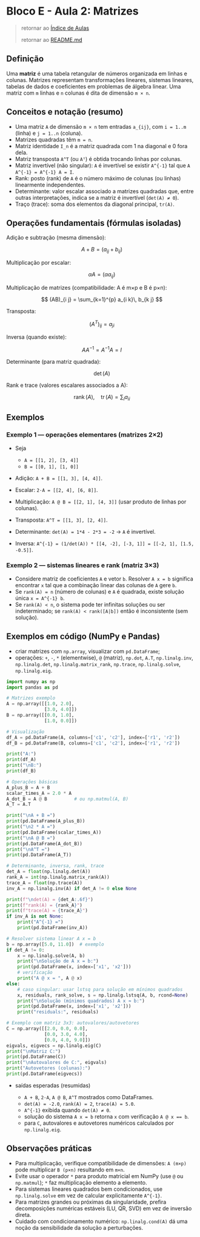 # Bloco E - Aula 2: Matrizes

> retornar ao [Índice de Aulas](n2_index-aulas.md#bloco-e---algebra-linear)
>
> retornar ao [README.md](../../../../README.md)

## Definição

Uma **matriz** é uma tabela retangular de números organizada em linhas e colunas. Matrizes representam transformações lineares, sistemas lineares, tabelas de dados e coeficientes em problemas de álgebra linear. Uma matriz com `m` linhas e `n` colunas é dita de dimensão `m × n`.

## Conceitos e notação (resumo)

* Uma matriz `A` de dimensão `m × n` tem entradas `a_{ij}`, com `i = 1..m` (linha) e `j = 1..n` (coluna).
* Matrizes quadradas têm `m = n`.
* Matriz identidade `I_n` é a matriz quadrada com 1 na diagonal e 0 fora dela.
* Matriz transposta `A^T` (ou `Aᵀ`) é obtida trocando linhas por colunas.
* Matriz invertível (não singular): `A` é invertível se existir `A^{-1}` tal que `A A^{-1} = A^{-1} A = I`.
* Rank: posto (rank) de `A` é o número máximo de colunas (ou linhas) linearmente independentes.
* Determinante: valor escalar associado a matrizes quadradas que, entre outras interpretações, indica se a matriz é invertível (`det(A) ≠ 0`).
* Traço (trace): soma dos elementos da diagonal principal, `tr(A)`.

## Operações fundamentais (fórmulas isoladas)

Adição e subtração (mesma dimensão):

$$
A + B = (a_{ij} + b_{ij})
$$

Multiplicação por escalar:

$$
\alpha A = (\alpha a_{ij})
$$

Multiplicação de matrizes (compatibilidade: A é m×p e B é p×n):

$$
(AB)_{i j} = \sum_{k=1}^{p} a_{i k}\, b_{k j}
$$

Transposta:

$$
(A^{T})_{i j} = a_{j i}
$$

Inversa (quando existe):

$$
A A^{-1} = A^{-1} A = I
$$

Determinante (para matriz quadrada):

$$
\det(A)
$$

Rank e trace (valores escalares associados a A):

$$
\operatorname{rank}(A),\quad \operatorname{tr}(A) = \sum_{i} a_{ii}
$$

## Exemplos

### Exemplo 1 — operações elementares (matrizes 2×2)

* Seja

  * `A = [[1, 2], [3, 4]]`
  * `B = [[0, 1], [1, 0]]`
* Adição: `A + B = [[1, 3], [4, 4]]`.
* Escalar: `2·A = [[2, 4], [6, 8]]`.
* Multiplicação: `A @ B = [[2, 1], [4, 3]]` (usar produto de linhas por colunas).
* Transposta: `A^T = [[1, 3], [2, 4]]`.
* Determinante: `det(A) = 1*4 - 2*3 = -2` → `A` é invertível.
* Inversa: `A^{-1} = (1/det(A)) * [[4, -2], [-3, 1]] = [[-2, 1], [1.5, -0.5]]`.

### Exemplo 2 — sistemas lineares e rank (matriz 3×3)

* Considere matriz de coeficientes `A` e vetor `b`. Resolver `A x = b` significa encontrar `x` tal que a combinação linear das colunas de `A` gere `b`.
* Se `rank(A) = n` (número de colunas) e `A` é quadrada, existe solução única `x = A^{-1} b`.
* Se `rank(A) < n`, o sistema pode ter infinitas soluções ou ser indeterminado; se `rank(A) < rank([A|b])` então é inconsistente (sem solução).

## Exemplos em código (NumPy e Pandas)

* criar matrizes com `np.array`, visualizar com `pd.DataFrame`;
* operações: `+`, `-`, `*` (elementwise), `@` (matriz), `np.dot`, `A.T`, `np.linalg.inv`, `np.linalg.det`, `np.linalg.matrix_rank`, `np.trace`, `np.linalg.solve`, `np.linalg.eig`.

```python
import numpy as np
import pandas as pd

# Matrizes exemplo
A = np.array([[1.0, 2.0],
              [3.0, 4.0]])
B = np.array([[0.0, 1.0],
              [1.0, 0.0]])

# Visualização
df_A = pd.DataFrame(A, columns=['c1', 'c2'], index=['r1', 'r2'])
df_B = pd.DataFrame(B, columns=['c1', 'c2'], index=['r1', 'r2'])

print("A:")
print(df_A)
print("\nB:")
print(df_B)

# Operações básicas
A_plus_B = A + B
scalar_times_A = 2.0 * A
A_dot_B = A @ B          # ou np.matmul(A, B)
A_T = A.T

print("\nA + B =")
print(pd.DataFrame(A_plus_B))
print("\n2 * A =")
print(pd.DataFrame(scalar_times_A))
print("\nA @ B =")
print(pd.DataFrame(A_dot_B))
print("\nA^T =")
print(pd.DataFrame(A_T))

# Determinante, inversa, rank, trace
det_A = float(np.linalg.det(A))
rank_A = int(np.linalg.matrix_rank(A))
trace_A = float(np.trace(A))
inv_A = np.linalg.inv(A) if det_A != 0 else None

print(f"\ndet(A) = {det_A:.6f}")
print(f"rank(A) = {rank_A}")
print(f"trace(A) = {trace_A}")
if inv_A is not None:
    print("A^{-1} =")
    print(pd.DataFrame(inv_A))

# Resolver sistema linear A x = b
b = np.array([5.0, 11.0])  # exemplo
if det_A != 0:
    x = np.linalg.solve(A, b)
    print("\nSolução de A x = b:")
    print(pd.DataFrame(x, index=['x1', 'x2']))
    # verificação
    print("A @ x = ", A @ x)
else:
    # caso singular: usar lstsq para solução em mínimos quadrados
    x, residuals, rank_solve, s = np.linalg.lstsq(A, b, rcond=None)
    print("\nSolução (mínimos quadrados) A x ≈ b:")
    print(pd.DataFrame(x, index=['x1', 'x2']))
    print("residuals:", residuals)

# Exemplo com matriz 3x3: autovalores/autovetores
C = np.array([[2.0, 0.0, 0.0],
              [0.0, 3.0, 4.0],
              [0.0, 4.0, 9.0]])
eigvals, eigvecs = np.linalg.eig(C)
print("\nMatriz C:")
print(pd.DataFrame(C))
print("\nAutovalores de C:", eigvals)
print("Autovetores (colunas):")
print(pd.DataFrame(eigvecs))
```

* saídas esperadas (resumidas)

  * `A + B`, `2·A`, `A @ B`, `A^T` mostrados como DataFrames.
  * `det(A) = -2.0`, `rank(A) = 2`, `trace(A) = 5.0`.
  * `A^{-1}` exibida quando `det(A) ≠ 0`.
  * solução do sistema `A x = b` retorna `x` com verificação `A @ x == b`.
  * para `C`, autovalores e autovetores numéricos calculados por `np.linalg.eig`.

## Observações práticas

* Para multiplicação, verifique compatibilidade de dimensões: `A (m×p)` pode multiplicar `B (p×n)` resultando em `m×n`.
* Evite usar o operador `*` para produto matricial em NumPy (use `@` ou `np.matmul`); `*` faz multiplicação elemento a elemento.
* Para sistemas lineares quadrados bem condicionados, use `np.linalg.solve` em vez de calcular explicitamente `A^{-1}`.
* Para matrizes grandes ou próximas da singularidade, prefira decomposições numéricas estáveis (LU, QR, SVD) em vez de inversão direta.
* Cuidado com condicionamento numérico: `np.linalg.cond(A)` dá uma noção da sensibilidade da solução a perturbações.
